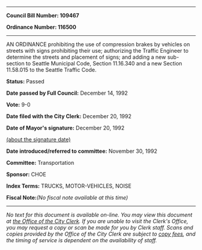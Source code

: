 

********

**Council Bill Number: 109467**
   
**Ordinance Number: 116500**
********

 AN ORDINANCE prohibiting the use of compression brakes by vehicles on streets with signs prohibiting their use; authorizing the Traffic Engineer to determine the streets and placement of signs; and adding a new sub-section to Seattle Municipal Code, Section 11.16.340 and a new Section 11.58.015 to the Seattle Traffic Code.

**Status:** Passed
   
**Date passed by Full Council:** December 14, 1992
   
**Vote:** 9-0
   
**Date filed with the City Clerk:** December 20, 1992
   
**Date of Mayor's signature:** December 20, 1992
   
[(about the signature date)](/~public/approvaldate.htm)
   
   
   
**Date introduced/referred to committee:** November 30, 1992
   
**Committee:** Transportation
   
**Sponsor:** CHOE
   
   
**Index Terms:** TRUCKS, MOTOR-VEHICLES, NOISE

**Fiscal Note:**_(No fiscal note available at this time)_
********

_No text for this document is available on-line. You may view this document at [the Office of the City Clerk](http://www.seattle.gov/leg/clerk/contactUs.htm). If you are unable to visit the Clerk's Office, you may request a copy or scan be made for you by Clerk staff. Scans and copies provided by the Office of the City Clerk are subject to [copy fees](http://clerk.seattle.gov/~public/clerkfees.htm), and the timing of service is dependent on the availability of staff._

